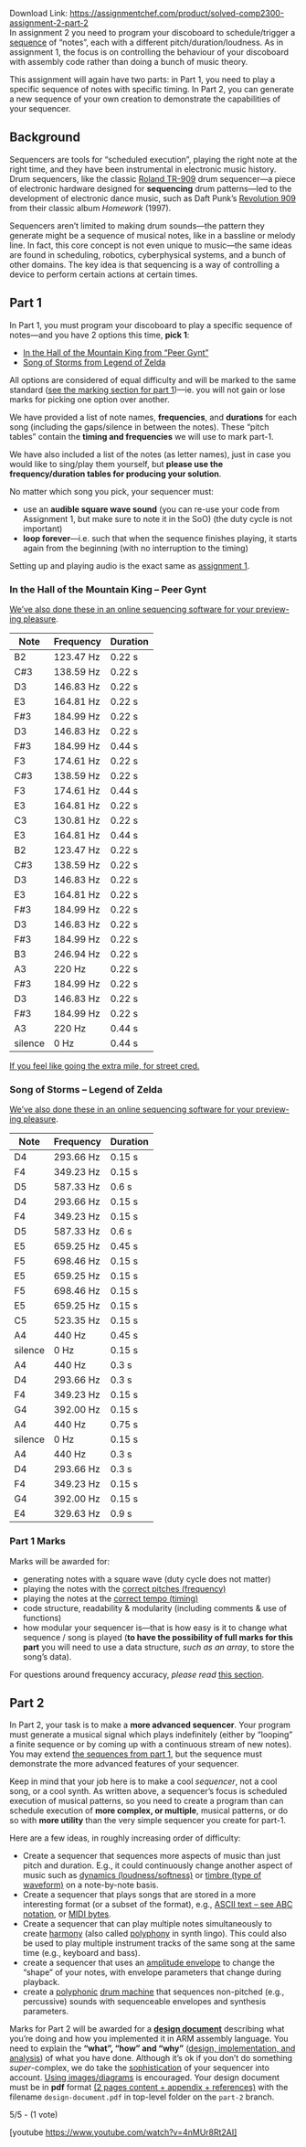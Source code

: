 Download Link: https://assignmentchef.com/product/solved-comp2300-assignment-2-part-2
<br>
In assignment 2 you need to program your discoboard to schedule/trigger a <a class="acton-tabs-link-processed" href="https://en.wikipedia.org/wiki/Music_sequencer">sequence</a> of “notes”, each with a different pitch/duration/loudness. As in assignment 1, the focus is on controlling the behaviour of your discoboard with assembly code rather than doing a bunch of music theory.

This assignment will again have two parts: in Part 1, you need to play a specific sequence of notes with specific timing. In Part 2, you can generate a new sequence of your own creation to demonstrate the capabilities of your sequencer.

<h2 id="background">Background</h2>

Sequencers are tools for “scheduled execution”, playing the right note at the right time, and they have been instrumental in electronic music history. Drum sequencers, like the classic <a class="acton-tabs-link-processed" href="https://en.wikipedia.org/wiki/Roland_TR-909">Roland TR-909</a> drum sequencer—a piece of electronic hardware designed for <strong>sequencing</strong> drum patterns—led to the development of electronic dance music, such as Daft Punk’s <a class="acton-tabs-link-processed" href="https://youtu.be/uURB-vo9rZ4">Revolution 909</a> from their classic album <em>Homework</em> (1997).

Sequencers aren’t limited to making drum sounds—the pattern they generate might be a sequence of musical notes, like in a bassline or melody line. In fact, this core concept is not even unique to music—the same ideas are found in scheduling, robotics, cyberphysical systems, and a bunch of other domains. The key idea is that sequencing is a way of controlling a device to perform certain actions at certain times.

<h2 id="part-1">Part 1</h2>

In Part 1, you must program your discoboard to play a specific sequence of notes—and you have 2 options this time, <strong>pick 1</strong>:

<ul>

 <li><a class="acton-tabs-link-processed" href="https://cs.anu.edu.au/courses/comp2300/deliverables/02-sequencer/#hotmk">In the Hall of the Mountain King from “Peer Gynt”</a></li>

 <li><a class="acton-tabs-link-processed" href="https://cs.anu.edu.au/courses/comp2300/deliverables/02-sequencer/#sos-loz">Song of Storms from Legend of Zelda</a></li>

</ul>

All options are considered of equal difficulty and will be marked to the same standard (<a class="acton-tabs-link-processed" href="https://cs.anu.edu.au/courses/comp2300/deliverables/02-sequencer/#part-1-marks">see the marking section for part 1</a>)—ie. you will not gain or lose marks for picking one option over another.

We have provided a list of note names, <strong>frequencies</strong>, and <strong>durations</strong> for each song (including the gaps/silence in between the notes). These “pitch tables” contain the <strong>timing and frequencies</strong> we will use to mark part-1.

We have also included a list of the notes (as letter names), just in case you would like to sing/play them yourself, but <strong>please use the frequency/duration tables for producing your solution</strong>.

No matter which song you pick, your sequencer must:

<ul>

 <li>use an <strong>audible square wave sound</strong> (you can re-use your code from Assignment 1, but make sure to note it in the SoO) (the duty cycle is not important)</li>

 <li><strong>loop forever</strong>—i.e. such that when the sequence finishes playing, it starts again from the beginning (with no interruption to the timing)</li>

</ul>

Setting up and playing audio is the exact same as <a class="acton-tabs-link-processed" href="https://cs.anu.edu.au/courses/comp2300/deliverables/01-synth/">assignment 1</a>.

<h3 id="hotmk">In the Hall of the Mountain King – Peer Gynt</h3>

<a class="acton-tabs-link-processed" href="https://onlinesequencer.net/2007067">We’ve also done these in an online sequencing software for your preview-ing pleasure</a>.

<table id="note-table">

 <thead>

  <tr>

   <th>Note</th>

   <th>Frequency</th>

   <th>Duration</th>

  </tr>

 </thead>

 <tbody>

  <tr>

   <td>B2</td>

   <td>123.47 Hz</td>

   <td>0.22 s</td>

  </tr>

  <tr>

   <td>C#3</td>

   <td>138.59 Hz</td>

   <td>0.22 s</td>

  </tr>

  <tr>

   <td>D3</td>

   <td>146.83 Hz</td>

   <td>0.22 s</td>

  </tr>

  <tr>

   <td>E3</td>

   <td>164.81 Hz</td>

   <td>0.22 s</td>

  </tr>

  <tr>

   <td>F#3</td>

   <td>184.99 Hz</td>

   <td>0.22 s</td>

  </tr>

  <tr>

   <td>D3</td>

   <td>146.83 Hz</td>

   <td>0.22 s</td>

  </tr>

  <tr>

   <td>F#3</td>

   <td>184.99 Hz</td>

   <td>0.44 s</td>

  </tr>

  <tr>

   <td>F3</td>

   <td>174.61 Hz</td>

   <td>0.22 s</td>

  </tr>

  <tr>

   <td>C#3</td>

   <td>138.59 Hz</td>

   <td>0.22 s</td>

  </tr>

  <tr>

   <td>F3</td>

   <td>174.61 Hz</td>

   <td>0.44 s</td>

  </tr>

  <tr>

   <td>E3</td>

   <td>164.81 Hz</td>

   <td>0.22 s</td>

  </tr>

  <tr>

   <td>C3</td>

   <td>130.81 Hz</td>

   <td>0.22 s</td>

  </tr>

  <tr>

   <td>E3</td>

   <td>164.81 Hz</td>

   <td>0.44 s</td>

  </tr>

  <tr>

   <td>B2</td>

   <td>123.47 Hz</td>

   <td>0.22 s</td>

  </tr>

  <tr>

   <td>C#3</td>

   <td>138.59 Hz</td>

   <td>0.22 s</td>

  </tr>

  <tr>

   <td>D3</td>

   <td>146.83 Hz</td>

   <td>0.22 s</td>

  </tr>

  <tr>

   <td>E3</td>

   <td>164.81 Hz</td>

   <td>0.22 s</td>

  </tr>

  <tr>

   <td>F#3</td>

   <td>184.99 Hz</td>

   <td>0.22 s</td>

  </tr>

  <tr>

   <td>D3</td>

   <td>146.83 Hz</td>

   <td>0.22 s</td>

  </tr>

  <tr>

   <td>F#3</td>

   <td>184.99 Hz</td>

   <td>0.22 s</td>

  </tr>

  <tr>

   <td>B3</td>

   <td>246.94 Hz</td>

   <td>0.22 s</td>

  </tr>

  <tr>

   <td>A3</td>

   <td>220 Hz</td>

   <td>0.22 s</td>

  </tr>

  <tr>

   <td>F#3</td>

   <td>184.99 Hz</td>

   <td>0.22 s</td>

  </tr>

  <tr>

   <td>D3</td>

   <td>146.83 Hz</td>

   <td>0.22 s</td>

  </tr>

  <tr>

   <td>F#3</td>

   <td>184.99 Hz</td>

   <td>0.22 s</td>

  </tr>

  <tr>

   <td>A3</td>

   <td>220 Hz</td>

   <td>0.44 s</td>

  </tr>

  <tr>

   <td>silence</td>

   <td>0 Hz</td>

   <td>0.44 s</td>

  </tr>

 </tbody>

</table>

<a class="acton-tabs-link-processed" href="https://cs.anu.edu.au/courses/comp2300/deliverables/02-sequencer/#a-backing-track-for-in-the-hall-of-the-mountain-king">If you feel like going the extra mile, for street cred.</a>

<h3 id="sos-loz">Song of Storms – Legend of Zelda</h3>

<a class="acton-tabs-link-processed" href="http://onlinesequencer.net/1999846">We’ve also done these in an online sequencing software for your preview-ing pleasure</a>.

<table id="note-table">

 <thead>

  <tr>

   <th>Note</th>

   <th>Frequency</th>

   <th>Duration</th>

  </tr>

 </thead>

 <tbody>

  <tr>

   <td>D4</td>

   <td>293.66 Hz</td>

   <td>0.15 s</td>

  </tr>

  <tr>

   <td>F4</td>

   <td>349.23 Hz</td>

   <td>0.15 s</td>

  </tr>

  <tr>

   <td>D5</td>

   <td>587.33 Hz</td>

   <td>0.6 s</td>

  </tr>

  <tr>

   <td>D4</td>

   <td>293.66 Hz</td>

   <td>0.15 s</td>

  </tr>

  <tr>

   <td>F4</td>

   <td>349.23 Hz</td>

   <td>0.15 s</td>

  </tr>

  <tr>

   <td>D5</td>

   <td>587.33 Hz</td>

   <td>0.6 s</td>

  </tr>

  <tr>

   <td>E5</td>

   <td>659.25 Hz</td>

   <td>0.45 s</td>

  </tr>

  <tr>

   <td>F5</td>

   <td>698.46 Hz</td>

   <td>0.15 s</td>

  </tr>

  <tr>

   <td>E5</td>

   <td>659.25 Hz</td>

   <td>0.15 s</td>

  </tr>

  <tr>

   <td>F5</td>

   <td>698.46 Hz</td>

   <td>0.15 s</td>

  </tr>

  <tr>

   <td>E5</td>

   <td>659.25 Hz</td>

   <td>0.15 s</td>

  </tr>

  <tr>

   <td>C5</td>

   <td>523.35 Hz</td>

   <td>0.15 s</td>

  </tr>

  <tr>

   <td>A4</td>

   <td>440 Hz</td>

   <td>0.45 s</td>

  </tr>

  <tr>

   <td>silence</td>

   <td>0 Hz</td>

   <td>0.15 s</td>

  </tr>

  <tr>

   <td>A4</td>

   <td>440 Hz</td>

   <td>0.3 s</td>

  </tr>

  <tr>

   <td>D4</td>

   <td>293.66 Hz</td>

   <td>0.3 s</td>

  </tr>

  <tr>

   <td>F4</td>

   <td>349.23 Hz</td>

   <td>0.15 s</td>

  </tr>

  <tr>

   <td>G4</td>

   <td>392.00 Hz</td>

   <td>0.15 s</td>

  </tr>

  <tr>

   <td>A4</td>

   <td>440 Hz</td>

   <td>0.75 s</td>

  </tr>

  <tr>

   <td>silence</td>

   <td>0 Hz</td>

   <td>0.15 s</td>

  </tr>

  <tr>

   <td>A4</td>

   <td>440 Hz</td>

   <td>0.3 s</td>

  </tr>

  <tr>

   <td>D4</td>

   <td>293.66 Hz</td>

   <td>0.3 s</td>

  </tr>

  <tr>

   <td>F4</td>

   <td>349.23 Hz</td>

   <td>0.15 s</td>

  </tr>

  <tr>

   <td>G4</td>

   <td>392.00 Hz</td>

   <td>0.15 s</td>

  </tr>

  <tr>

   <td>E4</td>

   <td>329.63 Hz</td>

   <td>0.9 s</td>

  </tr>

 </tbody>

</table>

<h3 id="part-1-marks">Part 1 Marks</h3>

Marks will be awarded for:

<ul>

 <li>generating notes with a square wave (duty cycle does not matter)</li>

 <li>playing the notes with the <a class="acton-tabs-link-processed" href="https://cs.anu.edu.au/courses/comp2300/deliverables/02-sequencer/#exact-timing-frequency">correct pitches (frequency)</a></li>

 <li>playing the notes at the <a class="acton-tabs-link-processed" href="https://cs.anu.edu.au/courses/comp2300/deliverables/02-sequencer/#exact-timing-frequency">correct tempo (timing)</a></li>

 <li>code structure, readability &amp; modularity (including comments &amp; use of functions)</li>

 <li>how modular your sequencer is—that is how easy is it to change what sequence / song is played (<strong>to have the possibility of full marks for this part</strong> you will need to use a data structure, <em>such as an array</em>, to store the song’s data).</li>

</ul>

For questions around frequency accuracy, <em>please read</em> <a class="acton-tabs-link-processed" href="https://cs.anu.edu.au/courses/comp2300/deliverables/02-sequencer/#how-close">this section</a>.

<h2 id="part-2">Part 2</h2>

In Part 2, your task is to make a <strong>more advanced sequencer</strong>. Your program must generate a musical signal which plays indefinitely (either by “looping” a finite sequence or by coming up with a continuous stream of new notes). You may extend <a class="acton-tabs-link-processed" href="https://cs.anu.edu.au/courses/comp2300/deliverables/02-sequencer/#reusing-part-1">the sequences from part 1</a>, but the sequence must demonstrate the more advanced features of your sequencer.

Keep in mind that your job here is to make a cool <em>sequencer</em>, not a cool song, or a cool synth. As written above, a sequencer’s focus is scheduled execution of musical patterns, so you need to create a program than can schedule execution of <strong>more complex, or multiple</strong>, musical patterns, or do so with <strong>more utility</strong> than the very simple sequencer you create for part-1.

Here are a few ideas, in roughly increasing order of difficulty:

<ul>

 <li>Create a sequencer that sequences more aspects of music than just pitch and duration. E.g., it could continuously change another aspect of music such as <a class="acton-tabs-link-processed" href="https://en.wikipedia.org/wiki/Dynamics_(music)">dynamics (loudness/softness)</a> or <a class="acton-tabs-link-processed" href="https://en.wikipedia.org/wiki/Timbre">timbre (type of waveform)</a> on a note-by-note basis.</li>

 <li>Create a sequencer that plays songs that are stored in a more interesting format (or a subset of the format), e.g., <a class="acton-tabs-link-processed" href="https://en.wikipedia.org/wiki/ABC_notation">ASCII text – see ABC notation</a>, or <a class="acton-tabs-link-processed" href="https://en.wikipedia.org/wiki/MIDI">MIDI bytes</a>.</li>

 <li>Create a sequencer that can play multiple notes simultaneously to create <a class="acton-tabs-link-processed" href="https://en.wikipedia.org/wiki/Harmony">harmony</a> (also called <a class="acton-tabs-link-processed" href="https://en.wikipedia.org/wiki/Polyphony_and_monophony_in_instruments#Synthesizer">polyphony</a> in synth lingo). This could also be used to play multiple instrument tracks of the same song at the same time (e.g., keyboard and bass).</li>

 <li>create a sequencer that uses an <a class="acton-tabs-link-processed" href="https://en.wikipedia.org/wiki/Envelope_(music)#ADSR">amplitude envelope</a> to change the “shape” of your notes, with envelope parameters that change during playback.</li>

 <li>create a <a class="acton-tabs-link-processed" href="https://en.wikipedia.org/wiki/Polyphony_and_monophony_in_instruments#Synthesizer">polyphonic</a> <a class="acton-tabs-link-processed" href="https://en.wikipedia.org/wiki/Drum_machine">drum machine</a> that sequences non-pitched (e.g., percussive) sounds with sequenceable envelopes and synthesis parameters.</li>

</ul>

Marks for Part 2 will be awarded for a <a class="acton-tabs-link-processed" href="https://cs.anu.edu.au/courses/comp2300/resources/design-document/"><strong>design document</strong></a> describing what you’re doing and how you implemented it in ARM assembly language. You need to explain the <strong>“what”, “how” and “why”</strong> (<a class="acton-tabs-link-processed" href="https://cs.anu.edu.au/courses/comp2300/resources/design-document/">design, implementation, and analysis</a>) of what you have done. Although it’s ok if you don’t do something <em>super</em>-complex, we do take the <a class="acton-tabs-link-processed" href="https://cs.anu.edu.au/courses/comp2300/resources/faq/#ambition">sophistication</a> of your sequencer into account. <a class="acton-tabs-link-processed" href="https://cs.anu.edu.au/courses/comp2300/resources/faq/#images-in-dd">Using images/diagrams</a> is encouraged. Your design document must be in <strong>pdf</strong> format <a class="acton-tabs-link-processed" href="https://cs.anu.edu.au/courses/comp2300/resources/faq/#can-my-design-document-be-longer-than-two-pages">(2 pages content + appendix + references)</a> with the filename <code>design-document.pdf</code> in top-level folder on the <code>part-2</code> branch.

5/5 - (1 vote)

[youtube https://www.youtube.com/watch?v=4nMUr8Rt2AI]